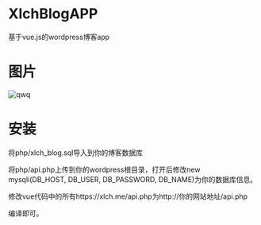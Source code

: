 # XlchBlogAPP
基于vue.js的wordpress博客app

# 图片
![qwq](https://xlch.me/wp-content/uploads/2018/07/201807272344.png)

# 安装
将php/xlch_blog.sql导入到你的博客数据库

将php/api.php上传到你的wordpress根目录，打开后修改new mysqli(DB_HOST, DB_USER, DB_PASSWORD, DB_NAME)为你的数据库信息。

修改vue代码中的所有https://xlch.me/api.php为http://你的网站地址/api.php

编译即可。
